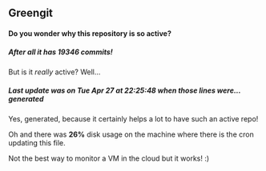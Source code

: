 ## Greengit

#### Do you wonder why this repository is so active?

##### After all it has 19346 commits!

But is it *really* active? Well...

##### Last update was on Tue Apr 27 at 22:25:48 when those lines were... generated

Yes, generated, because it certainly helps a lot to have such an active repo!

Oh and there was **26%** disk usage on the machine
where there is the cron updating this file.

Not the best way to monitor a VM in the cloud but it works! :)
